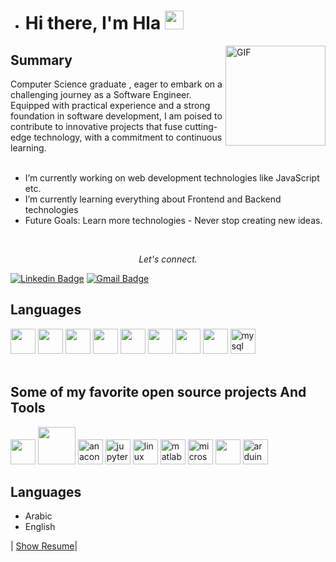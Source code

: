 - # Hi there, I'm Hla  <img width="30px" src="https://media.tenor.com/images/3b388fe03da271d2674faf85eb7c3fcd/tenor.gif" />

<img align="right" alt="GIF" height="160px" src="https://media.giphy.com/media/du3J3cXyzhj75IOgvA/giphy.gif" />

<h2> Summary </h2>
Computer Science graduate , eager to embark on a challenging journey as a Software Engineer. Equipped with practical experience and a strong foundation in software development, I am poised to contribute to innovative projects that fuse cutting-edge technology, with a commitment to continuous learning.<br>
<br>

-  I’m currently working on web development technologies like JavaScript etc.
-  I’m currently learning everything about Frontend and Backend technologies 
-  Future Goals: Learn more technologies - Never stop creating new ideas.

</br>
<p align="center">
  <i>Let's connect.</i>

   [![Linkedin Badge](https://img.shields.io/badge/-anushkaverma-blue?style=flat-square&logo=Linkedin&logoColor=white&link=https://www.linkedin.com/in/anushkaverma/)](https://www.linkedin.com/in/hla-essam) 
   [![Gmail Badge](https://img.shields.io/badge/-v.anushka786-c14438?style=flat-square&logo=Gmail&logoColor=white&link=mailto:v.anushka786@gmail.com)](hlaelgibaly22@gmail.com)




<h2> Languages </h2>
<div display="flex">
  <img  height="40" width="40" src="https://cdn.jsdelivr.net/gh/devicons/devicon@latest/icons/html5/html5-original-wordmark.svg" />          
  <img  height="40" width="40" src="https://cdn.jsdelivr.net/gh/devicons/devicon@latest/icons/css3/css3-original-wordmark.svg" />
  <img  height="40" width="40" src="https://cdn.jsdelivr.net/gh/devicons/devicon@latest/icons/javascript/javascript-original.svg" />
  <img  height="40" width="40" src="https://cdn.jsdelivr.net/gh/devicons/devicon@latest/icons/c/c-original.svg" />     
  <img  height="40" width="40" src="https://cdn.jsdelivr.net/gh/devicons/devicon@latest/icons/cplusplus/cplusplus-original.svg" />
  <img  height="40" width="40" src="https://cdn.jsdelivr.net/gh/devicons/devicon@latest/icons/java/java-original-wordmark.svg" />
  <img  height="40" width="40" src="https://cdn.jsdelivr.net/gh/devicons/devicon@latest/icons/python/python-original.svg" />         
  <img  height="40" width="40" src="https://cdn.jsdelivr.net/gh/devicons/devicon@latest/icons/typescript/typescript-original.svg" />
  <img  height="40" width="40" src="https://cdn.jsdelivr.net/gh/devicons/devicon/icons/mysql/mysql-original.svg" height="40" alt="mysql logo"  />        
</div>
<br/>

<h2>Some of my favorite open source projects And Tools</h2> 
<div display="flex">
<img height="40" width="40" src="https://cdn.jsdelivr.net/gh/devicons/devicon@latest/icons/visualstudio/visualstudio-original.svg" />          
<img height="60" width="60" src="https://cdn.jsdelivr.net/gh/devicons/devicon@latest/icons/androidstudio/androidstudio-plain-wordmark.svg" />
<img  height="40" width="40" src="https://cdn.jsdelivr.net/gh/devicons/devicon/icons/anaconda/anaconda-original.svg" height="40" alt="anaconda logo"  />
<img  height="40" width="40" src="https://cdn.jsdelivr.net/gh/devicons/devicon/icons/jupyter/jupyter-original.svg" height="40" alt="jupyter logo"  />
<img  height="40" width="40" src="https://cdn.jsdelivr.net/gh/devicons/devicon/icons/linux/linux-original.svg" height="40" alt="linux logo"  />
<img  height="40" width="40" src="https://cdn.jsdelivr.net/gh/devicons/devicon/icons/matlab/matlab-original.svg" height="40" alt="matlab logo"  />
<img  height="40" width="40" src="https://cdn.jsdelivr.net/gh/devicons/devicon/icons/microsoftsqlserver/microsoftsqlserver-plain.svg" height="40" 
alt="microsoftsqlserver logo"  />
<img  height="40" width="40" src="https://cdn.jsdelivr.net/gh/devicons/devicon@latest/icons/azuresqldatabase/azuresqldatabase-original.svg" />
<img  height="40" width="40" src="https://cdn.jsdelivr.net/gh/devicons/devicon/icons/arduino/arduino-original.svg" height="40" alt="arduino logo"  />
  
</div>

          
          


<h2> Languages </h2>

- Arabic
- English

| [Show Resume](https://docs.google.com/document/d/1bUsSnYTt31sqZ2ClUb6h7SzYar3AQAghha0a9U6OwfE/edit?usp=sharing)|

  

  
